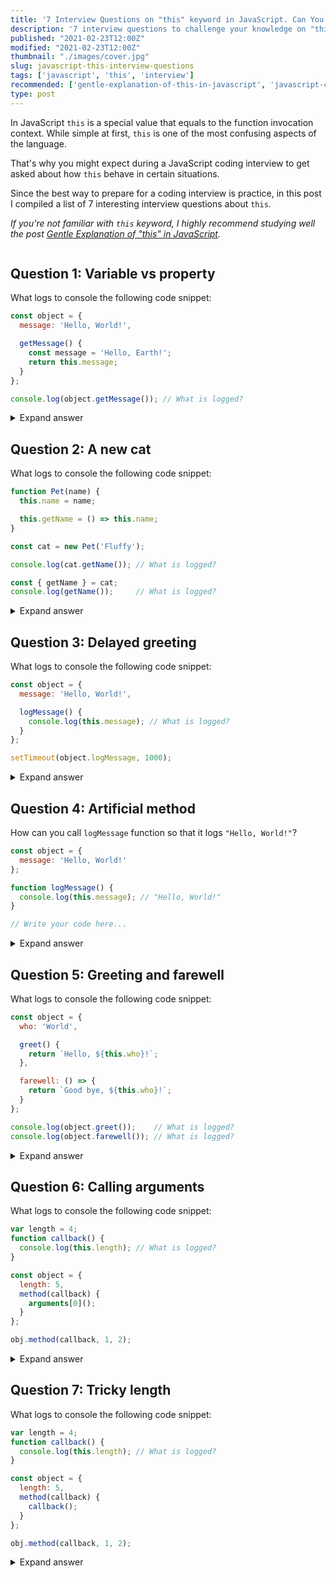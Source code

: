 ```yaml
---
title: '7 Interview Questions on "this" keyword in JavaScript. Can You Answer Them?'
description: '7 interview questions to challenge your knowledge on "this" keyword in JavaScript.'
published: "2021-02-23T12:00Z"
modified: "2021-02-23T12:00Z"
thumbnail: "./images/cover.jpg"
slug: javascript-this-interview-questions
tags: ['javascript', 'this', 'interview']
recommended: ['gentle-explanation-of-this-in-javascript', 'javascript-closures-interview-questions']
type: post
---
```


In JavaScript `this` is a special value that equals to the function invocation context. While simple at first, `this` is one of the most confusing aspects of the language. 

That's why you might expect during a JavaScript coding interview to get asked about how `this` behave in certain situations.  

Since the best way to prepare for a coding interview is practice, in this post I compiled a list of 7 interesting interview questions about `this`.  

*If you're not familiar with `this` keyword, I highly recommend studying well the post [Gentle Explanation of "this" in JavaScript](/gentle-explanation-of-this-in-javascript/).*  

```toc
```

## Question 1: Variable vs property

What logs to console the following code snippet:

```javascript
const object = {
  message: 'Hello, World!',

  getMessage() {
    const message = 'Hello, Earth!';
    return this.message;
  }
};

console.log(object.getMessage()); // What is logged?
```

<details>
  <summary>Expand answer</summary>

`'Hello, World!'` is logged to console.  

`object.getMessage()` is a method invocation, that's why `this` inside the method equals `object`.  

There's also a variable declaration `const message = 'Hello, Earth!'` inside the method. The variable doesn't influence anyhow the value of `this.message`.  
</details>

## Question 2: A new cat

What logs to console the following code snippet:

```javascript
function Pet(name) {
  this.name = name;

  this.getName = () => this.name;
}

const cat = new Pet('Fluffy');

console.log(cat.getName()); // What is logged?

const { getName } = cat;
console.log(getName());     // What is logged?
```

<details>
  <summary>Expand answer</summary>

`'Fluffy'` and `'Fluffy'` is logged to console.  

When a function is invoked as a constructor `new Pet('Fluffy')`, `this` inside the constructor function equals to the constructed object. Then `this.name = name` creates `name` property on the object having `'Fluffy'` value.  

`this.getName = () => this.name` creates a method `getName` on the object. And since the arrow function is used, `this` inside the arrow function equals to `this` of the outer function (`Pet`).  

Invoking `cat.getName()`, as well as `getName()`, returns `this.name` as `'Fluffy'`, where `this` is `cat`.  

</details>

## Question 3: Delayed greeting

What logs to console the following code snippet:

```javascript
const object = {
  message: 'Hello, World!',

  logMessage() {
    console.log(this.message); // What is logged?
  }
};

setTimeout(object.logMessage, 1000);
```

<details>
  <summary>Expand answer</summary>

After a delay of 1 second, `undefined` is logged to console.  

While `setTimeout()` function uses the `object.logMessage` as a callback, still, it inovkes `object.logMessage` as a regular function, rather than a method.  

And inside of a regular function `this` equals the global object, which is `window` in case of the browser environment.  

That's why `console.log(this.message)` inside `logMessage` method actually logs `window.message`, which is `undefined`.  

*Side challenge: how can you fix this code so that `'Hello, World!'` is logged to console by `logMessage()` method? Write your solution in a comment below!*

</details>

## Question 4: Artificial method

How can you call `logMessage` function so that it logs `"Hello, World!"`?

```javascript
const object = {
  message: 'Hello, World!'
};

function logMessage() {
  console.log(this.message); // "Hello, World!"
}

// Write your code here...
```

<details>
  <summary>Expand answer</summary>

  There are at least 3 ways how to call `logMessage()` as a method on the `object`. Any of them is considered a correct answer: 

```javascript
const object = {
  message: 'Hello, World!'
};

function logMessage() {
  console.log(this.message); // logs 'Hello, World!'
}

// Using func.call() method
object.call(logMessage);

// Using func.apply() method
object.call(logMessage);

// Creating a bound function
const boundLogMessage = logMessage.bind(object);
boundLogMessage();
```
</details>

## Question 5: Greeting and farewell

What logs to console the following code snippet:

```javascript
const object = {
  who: 'World',

  greet() {
    return `Hello, ${this.who}!`;
  },

  farewell: () => {
    return `Good bye, ${this.who}!`;
  }
};

console.log(object.greet());    // What is logged?
console.log(object.farewell()); // What is logged?
```

<details>
  <summary>Expand answer</summary>

`'Hello, World!'` and `'Good bye, undefined!'` is logged to console.  

When calling `object.greet()`, inside the method `greet()` `this` value equals `object` because `greet` is a regular function. Thus `object.greet()` returns `'Hello, World!'`.  

But `farewell` is an arrow function, so `this` value inside of an arrow function *always* equals `this` of the outer scope. 

The outer scope of `farewell` function is the global scope, where `this` is the global obect. Thus `object.farewell()` actually returns `'Good bye, ${window.who}!'`, which is evaluated as `'Good bye, undefined!'`.  

</details>

## Question 6: Calling arguments

What logs to console the following code snippet:

```javascript
var length = 4;
function callback() {
  console.log(this.length); // What is logged?
}

const object = {
  length: 5,
  method(callback) {
    arguments[0]();
  }
};

obj.method(callback, 1, 2);
```

<details>
  <summary>Expand answer</summary>

</details>

## Question 7: Tricky length

What logs to console the following code snippet:

```javascript
var length = 4;
function callback() {
  console.log(this.length); // What is logged?
}

const object = {
  length: 5,
  method(callback) {
    callback();
  }
};

obj.method(callback, 1, 2);
```

<details>
  <summary>Expand answer</summary>

</details>